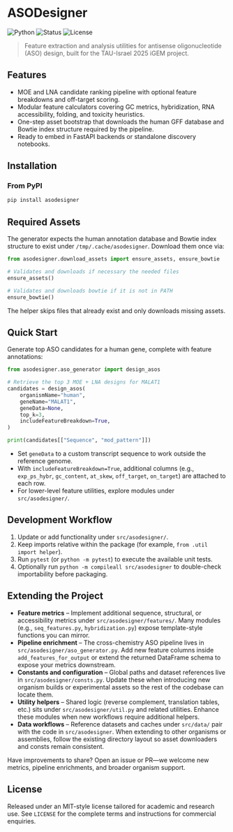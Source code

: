 # ASODesigner

![Python](https://img.shields.io/badge/python-3.9--3.12-blue.svg)
![Status](https://img.shields.io/badge/status-experimental-orange.svg)
![License](https://img.shields.io/badge/license-CC%20BY%204.0-lightgrey.svg)

> Feature extraction and analysis utilities for antisense oligonucleotide (ASO) design, built for the TAU-Israel 2025 iGEM project.

## Features

- MOE and LNA candidate ranking pipeline with optional feature breakdowns and off-target scoring.
- Modular feature calculators covering GC metrics, hybridization, RNA accessibility, folding, and toxicity heuristics.
- One-step asset bootstrap that downloads the human GFF database and Bowtie index structure required by the pipeline.
- Ready to embed in FastAPI backends or standalone discovery notebooks.

## Installation

### From PyPI

```bash
pip install asodesigner
```

## Required Assets

The generator expects the human annotation database and Bowtie index structure to exist under `/tmp/.cache/asodesigner`. Download them once via:

```python
from asodesigner.download_assets import ensure_assets, ensure_bowtie

# Validates and downloads if necessary the needed files
ensure_assets()

# Validates and downloads bowtie if it is not in PATH
ensure_bowtie()
```

The helper skips files that already exist and only downloads missing assets.

## Quick Start

Generate top ASO candidates for a human gene, complete with feature annotations:

```python
from asodesigner.aso_generator import design_asos

# Retrieve the top 3 MOE + LNA designs for MALAT1
candidates = design_asos(
    organismName="human",
    geneName="MALAT1",
    geneData=None,
    top_k=3,
    includeFeatureBreakdown=True,
)

print(candidates[["Sequence", "mod_pattern"]])
```

- Set `geneData` to a custom transcript sequence to work outside the reference genome.
- With `includeFeatureBreakdown=True`, additional columns (e.g., `exp_ps_hybr`, `gc_content`, `at_skew`, `off_target`, `on_target`) are attached to each row.
- For lower-level feature utilities, explore modules under `src/asodesigner/`.


## Development Workflow

1. Update or add functionality under `src/asodesigner/`.
2. Keep imports relative within the package (for example, `from .util import helper`).
3. Run `pytest` (or `python -m pytest`) to execute the available unit tests.
4. Optionally run `python -m compileall src/asodesigner` to double-check importability before packaging.

## Extending the Project

- **Feature metrics** – Implement additional sequence, structural, or accessibility metrics under `src/asodesigner/features/`. Many modules (e.g., `seq_features.py`, `hybridization.py`) expose template-style functions you can mirror. 
- **Pipeline enrichment** – The cross-chemistry ASO pipeline lives in `src/asodesigner/aso_generator.py`. Add new feature columns inside `add_features_for_output` or extend the returned DataFrame schema to expose your metrics downstream.
- **Constants and configuration** – Global paths and dataset references live in `src/asodesigner/consts.py`. Update these when introducing new organism builds or experimental assets so the rest of the codebase can locate them.
- **Utility helpers** – Shared logic (reverse complement, translation tables, etc.) sits under `src/asodesigner/util.py` and related utilities. Enhance these modules when new workflows require additional helpers.
- **Data workflows** – Reference datasets and caches under `src/data/` pair with the code in `src/asodesigner`. When extending to other organisms or assemblies, follow the existing directory layout so asset downloaders and consts remain consistent.

Have improvements to share? Open an issue or PR—we welcome new metrics, pipeline enrichments, and broader organism support.

## License

Released under an MIT-style license tailored for academic and research use. See `LICENSE` for the complete terms and instructions for commercial enquiries.
